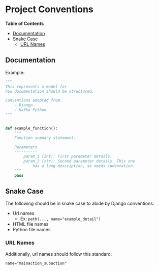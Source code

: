 # Project Conventions

**Table of Contents**

- [Documentation](#documentation)
- [Snake Case](#snake-case)
  - [URL Names](#url-names)

## Documentation

Example:

```py
"""
This represents a model for
how documentation should be structured.

Conventions adopted from:
    - Django
    - Kafka Python
"""


def example_function():
    """
    Function summary statement.

    Parameters
    ----------
        param_1 (int): First parameter details.
        param_2 (str): Second parameter details. This one
            has a long description, so needs indentation.
    """
    pass
```

## Snake Case

The following should be in snake case to abide by Django conventions:

- Url names
  - Ex: `path(..., name="example_detail")`
- HTML file names
- Python file names

### URL Names

Additionally, url names should follow this standard:

`name="mainaction_subaction"`
